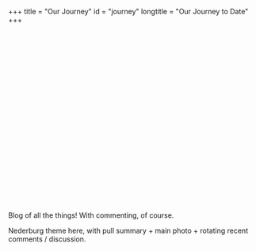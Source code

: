+++
title = "Our Journey"
id = "journey"
longtitle = "Our Journey to Date"
+++

<div class="photo-gallery" data-tags="dogs" style="height:350px; width:800px;"></div>

Blog of all the things! With commenting, of course.

Nederburg theme here, with pull summary + main photo + rotating recent comments / discussion.
